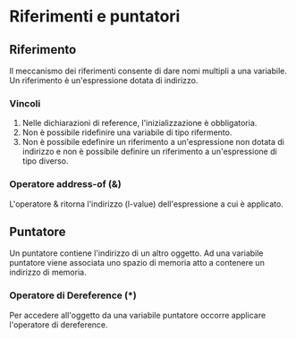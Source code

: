 # Riferimenti e puntatori

## Riferimento
Il meccanismo dei riferimenti consente di dare nomi multipli a una variabile. Un riferimento è un'espressione dotata di indirizzo.

### Vincoli
1. Nelle dichiarazioni di reference, l'inizializzazione è obbligatoria.
2. Non è possibile ridefinire una variabile di tipo rifermento.
3. Non è possibile edefinire un riferimento a un'espressione non dotata di indirizzo e non è possibile definire un riferimento a un'espressione di tipo diverso.

### Operatore address-of (&)
L'operatore & ritorna l'indirizzo (l-value) dell'espressione a cui è applicato.

## Puntatore
Un puntatore contiene l'indirizzo di un altro oggetto.
Ad una variabile puntatore viene associata uno spazio di memoria atto a contenere un indirizzo di memoria.

### Operatore di Dereference (*)
Per accedere all'oggetto da una variabile puntatore occorre applicare l'operatore di dereference.
